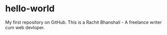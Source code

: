 # hello-world
My first repository on GitHub.
This is a Rachit Bhanshali - A freelance writer cum web devloper.
